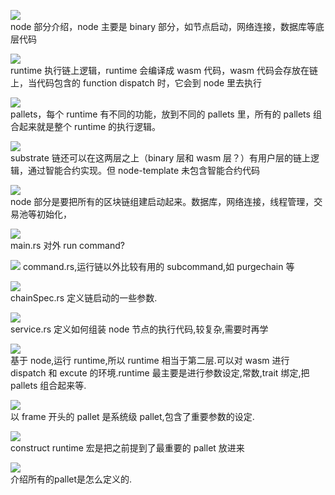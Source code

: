 ![](./img/2022-08-02-10-00-47.png)  
node 部分介绍，node 主要是 binary 部分，如节点启动，网络连接，数据库等底层代码

![](./img/2022-08-02-10-02-15.png)  
runtime 执行链上逻辑，runtime 会编译成 wasm 代码，wasm 代码会存放在链上，当代码包含的 function dispatch 时，它会到 node 里去执行

![](./img/2022-08-02-10-03-55.png)  
pallets，每个 runtime 有不同的功能，放到不同的 pallets 里，所有的 pallets 组合起来就是整个 runtime 的执行逻辑。

![](./img/2022-08-02-10-08-40.png)  
substrate 链还可以在这两层之上（binary 层和 wasm 层？）有用户层的链上逻辑，通过智能合约实现。但 node-template 未包含智能合约代码

![](./img/2022-08-02-10-12-36.png)  
node 部分是要把所有的区块链组建启动起来。数据库，网络连接，线程管理，交易池等初始化，

![](./img/2022-08-02-10-14-17.png)  
main.rs 对外 run command?

![](./img/2022-08-02-10-31-07.png)
command.rs,运行链以外比较有用的 subcommand,如 purgechain 等

![](./img/2022-08-02-10-32-05.png)  
chainSpec.rs 定义链启动的一些参数.

![](./img/2022-08-02-10-33-39.png)  
service.rs 定义如何组装 node 节点的执行代码,较复杂,需要时再学

![](./img/2022-08-02-10-46-45.png)  
基于 node,运行 runtime,所以 runtime 相当于第二层.可以对 wasm 进行 dispatch 和 excute 的环境.runtime 最主要是进行参数设定,常数,trait 绑定,把 pallets 组合起来等.

![](./img/2022-08-02-10-50-48.png)  
以 frame 开头的 pallet 是系统级 pallet,包含了重要参数的设定.

![](./img/2022-08-02-10-53-32.png)  
construct runtime 宏是把之前提到了最重要的 pallet 放进来        

![](./img/2022-08-02-10-56-24.png)      
介绍所有的pallet是怎么定义的.
